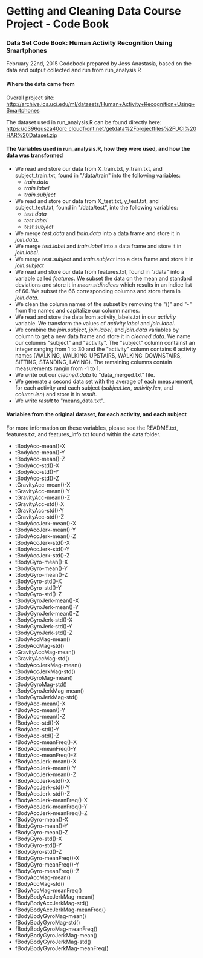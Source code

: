 Getting and Cleaning Data Course Project - Code Book
====================================================

### Data Set Code Book: Human Activity Recognition Using Smartphones

February 22nd, 2015
Codebook prepared by Jess Anastasia, based on the data and output collected and run from run_analysis.R

#### Where the data came from

Overall project site: http://archive.ics.uci.edu/ml/datasets/Human+Activity+Recognition+Using+Smartphones

The dataset used in run_analysis.R can be found directly here: https://d396qusza40orc.cloudfront.net/getdata%2Fprojectfiles%2FUCI%20HAR%20Dataset.zip

#### The Variables used in run_analysis.R, how they were used, and how the data was transformed

* We read and store our data from X_train.txt, y_train.txt, and subject_train.txt, found in "/data/train" into the following variables: 
     * *train.data*
     * *train.label*
     * *train.subject*
* We read and store our data from X_test.txt, y_test.txt, and subject_test.txt, found in "/data/test", into the following variables: 
     * *test.data*
     * *test.label*
     * *test.subject*
* We merge *test.data* and *train.data* into a data frame and store it in *join.data*.
* We merge *test.label* and *train.label* into a data frame and store it in *join.label*.
* We merge *test.subject* and *train.subject* into a data frame and store it in *join.subject*
* We read and store our data from features.txt, found in "/data" into a variable called *features*. We subset the data on the mean and standard deviations and store it in *mean.stdindices* which results in an indice list of 66. We subset the 66 corresponding columns and store them in *join.data*.
* We clean the column names of the subset by removing the "()" and "-" from the names and capitalize our column names.
* We read and store the data from activity_labels.txt in our *activity* variable. We transform the values of *activity.label* and *join.label*.
* We combine the *join.subject*, *join.label*, and *join.data* variables by column to get a new data frame and store it in *cleaned.data*. We name our columns "subject" and "activity". The "subject" column containst an integer ranging from 1 to 30 and the "activity" column contains 6 activity names (WALKING, WALKING_UPSTAIRS, WALKING_DOWNSTAIRS, SITTING, STANDING, LAYING). The remaining columns contain measurements rangin from -1 to 1.
* We write out our *cleaned.data* to "data_merged.txt" file.
* We generate a second data set with the average of each measurement, for each activity and each subject (*subject.len*, *activity.len*, and *column.len*) and store it in *result*.
* We write *result* to "means_data.txt".

#### Variables from the original dataset, for each activity, and each subject

For more information on these variables, please see the README.txt, features.txt, and features_info.txt found within the data folder.

* tBodyAcc-mean()-X
* tBodyAcc-mean()-Y
* tBodyAcc-mean()-Z
* tBodyAcc-std()-X
* tBodyAcc-std()-Y
* tBodyAcc-std()-Z
* tGravityAcc-mean()-X
* tGravityAcc-mean()-Y
* tGravityAcc-mean()-Z
* tGravityAcc-std()-X
* tGravityAcc-std()-Y
* tGravityAcc-std()-Z
* tBodyAccJerk-mean()-X
* tBodyAccJerk-mean()-Y
* tBodyAccJerk-mean()-Z
* tBodyAccJerk-std()-X
* tBodyAccJerk-std()-Y
* tBodyAccJerk-std()-Z
* tBodyGyro-mean()-X
* tBodyGyro-mean()-Y
* tBodyGyro-mean()-Z
* tBodyGyro-std()-X
* tBodyGyro-std()-Y
* tBodyGyro-std()-Z
* tBodyGyroJerk-mean()-X
* tBodyGyroJerk-mean()-Y
* tBodyGyroJerk-mean()-Z
* tBodyGyroJerk-std()-X
* tBodyGyroJerk-std()-Y
* tBodyGyroJerk-std()-Z
* tBodyAccMag-mean()
* tBodyAccMag-std()
* tGravityAccMag-mean()
* tGravityAccMag-std()
* tBodyAccJerkMag-mean()
* tBodyAccJerkMag-std()
* tBodyGyroMag-mean()
* tBodyGyroMag-std()
* tBodyGyroJerkMag-mean()
* tBodyGyroJerkMag-std()
* fBodyAcc-mean()-X
* fBodyAcc-mean()-Y
* fBodyAcc-mean()-Z
* fBodyAcc-std()-X
* fBodyAcc-std()-Y
* fBodyAcc-std()-Z
* fBodyAcc-meanFreq()-X
* fBodyAcc-meanFreq()-Y
* fBodyAcc-meanFreq()-Z
* fBodyAccJerk-mean()-X
* fBodyAccJerk-mean()-Y
* fBodyAccJerk-mean()-Z
* fBodyAccJerk-std()-X
* fBodyAccJerk-std()-Y
* fBodyAccJerk-std()-Z
* fBodyAccJerk-meanFreq()-X
* fBodyAccJerk-meanFreq()-Y
* fBodyAccJerk-meanFreq()-Z
* fBodyGyro-mean()-X
* fBodyGyro-mean()-Y
* fBodyGyro-mean()-Z
* fBodyGyro-std()-X
* fBodyGyro-std()-Y
* fBodyGyro-std()-Z
* fBodyGyro-meanFreq()-X
* fBodyGyro-meanFreq()-Y
* fBodyGyro-meanFreq()-Z
* fBodyAccMag-mean()
* fBodyAccMag-std()
* fBodyAccMag-meanFreq()
* fBodyBodyAccJerkMag-mean()
* fBodyBodyAccJerkMag-std()
* fBodyBodyAccJerkMag-meanFreq()
* fBodyBodyGyroMag-mean()
* fBodyBodyGyroMag-std()
* fBodyBodyGyroMag-meanFreq()
* fBodyBodyGyroJerkMag-mean()
* fBodyBodyGyroJerkMag-std()
* fBodyBodyGyroJerkMag-meanFreq()